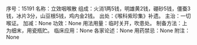 序号：15191
名称：立效咽喉散
组成：火消1两5钱，明雄黄2钱，硼砂5钱，僵蚕3钱，冰片3分，山豆根5钱，鸡内金2钱。
出处：《喉科紫珍集》补遗。
主治：一切喉证。
加减：None
功效：None
用法用量：临时关开，吹患处。
制备方法：上为细末，用瓷瓶贮。
临床应用：None
各家论述：None
用药禁忌：None
附注：None
